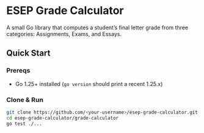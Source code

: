 # ESEP Grade Calculator

A small Go library that computes a student’s final letter grade from three categories:
Assignments, Exams, and Essays.

## Quick Start

### Prereqs
- Go 1.25+ installed (`go version` should print a recent 1.25.x)

### Clone & Run
```bash
git clone https://github.com/<your-username>/esep-grade-calculator.git
cd esep-grade-calculator/grade-calculator
go test ./...
```